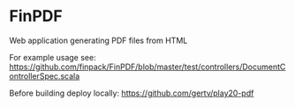 FinPDF
======

Web application generating PDF files from HTML

For example usage see: https://github.com/finpack/FinPDF/blob/master/test/controllers/DocumentControllerSpec.scala

Before building deploy locally:
    https://github.com/gertv/play20-pdf
